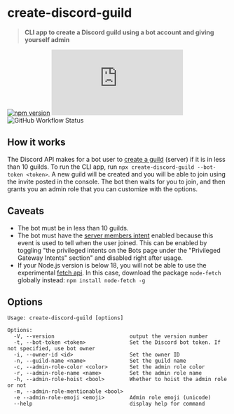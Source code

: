 # create-discord-guild
> **CLI app to create a Discord guild using a bot account and giving yourself admin**
> 
[![npm version](https://badge.fury.io/js/create-discord-guild.svg)](https://npmjs.com/package/create-discord-guild) ![GitHub file size in bytes](https://img.shields.io/github/size/zisra/create-discord-guild/lib/index.js) ![GitHub Workflow Status](https://img.shields.io/github/actions/workflow/status/zisra/create-discord-guild/publish.yml) 

## How it works
The Discord API makes for a bot user to [create a guild](https://discord.com/developers/docs/resources/guild#create-guild) (server) if it is in less than 10 guilds. To run the CLI app, run `npx create-discord-guild --bot-token <token>`. A new guild will be created and you will be able to join using the invite posted in the console. The bot then waits for you to join, and then grants you an admin role that you can customize with the options. 

## Caveats
- The bot must be in less than 10 guilds. 
- The bot must have the [server members intent](https://discord.com/developers/docs/topics/gateway#privileged-intents) enabled because this event is used to tell when the user joined. This can be enabled by toggling "the privileged intents on the Bots page under the "Privileged Gateway Intents" section" and disabled right after usage.  
- If your Node.js version is below 18, you will not be able to use the experimental [fetch api](https://nodejs.org/de/blog/announcements/v18-release-announce#fetch-experimental). In this case, download the package `node-fetch` globally instead: `npm install node-fetch -g`

## Options
```
Usage: create-discord-guild [options]

Options:
  -V, --version                        output the version number
  -t, --bot-token <token>              Set the Discord bot token. If not specified, use bot owner
  -i, --owner-id <id>                  Set the owner ID
  -n, --guild-name <name>              Set the guild name
  -c, --admin-role-color <color>       Set the admin role color
  -r, --admin-role-name <name>         Set the admin role name
  -h, --admin-role-hoist <bool>        Whether to hoist the admin role or not
  -m, --admin-role-mentionable <bool>
  -e --admin-role-emoji <emoji>        Admin role emoji (unicode)
  --help                               display help for command
  ```

